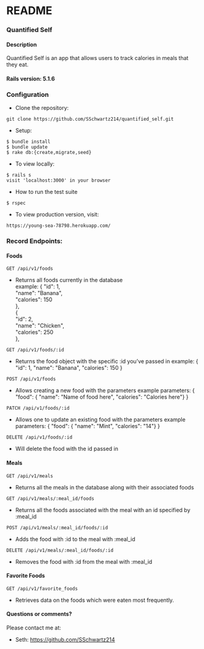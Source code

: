 # README

### Quantified Self

#### Description

Quantified Self is an app that allows users to track calories in meals that they eat.


#### Rails version: 5.1.6

### Configuration

* Clone the repository:
```
git clone https://github.com/SSchwartz214/quantified_self.git
```

* Setup:
```
$ bundle install
$ bundle update
$ rake db:{create,migrate,seed}
```

* To view locally:
```
$ rails s
visit 'localhost:3000' in your browser
```

* How to run the test suite
```
$ rspec
```

* To view production version, visit:
```
https://young-sea-78798.herokuapp.com/
```

### Record Endpoints:

#### Foods
```
GET /api/v1/foods
```
   * Returns all foods currently in the database<br/>
   example: 
   {
    "id": 1,<br/>
    "name": "Banana",<br/>
    "calories": 150<br/>
    },<br/>
    {<br/>
    "id": 2,<br/>
    "name": "Chicken",<br/>
    "calories": 250<br/>
    },<br/>
```
GET /api/v1/foods/:id
```
   * Returns the food object with the specific :id you’ve passed in
   example: 
   {
    "id": 1,
    "name": "Banana",
    "calories": 150
    }
```
POST /api/v1/foods
```
   * Allows creating a new food with the parameters
   example parameters:
   { "food": { "name": "Name of food here", "calories": "Calories here"} }
```
PATCH /api/v1/foods/:id
```
  * Allows one to update an existing food with the parameters
  example parameters:
  { "food": { "name": "Mint", "calories": "14"} }
```
DELETE /api/v1/foods/:id
```
  * Will delete the food with the id passed in

#### Meals
```
GET /api/v1/meals
```
   * Returns all the meals in the database along with their associated foods
```
GET /api/v1/meals/:meal_id/foods
```
   * Returns all the foods associated with the meal with an id specified by :meal_id
```
POST /api/v1/meals/:meal_id/foods/:id
```
   * Adds the food with :id to the meal with :meal_id
```
DELETE /api/v1/meals/:meal_id/foods/:id
```
   * Removes the food with :id from the meal with :meal_id

#### Favorite Foods
```
GET /api/v1/favorite_foods
```
  * Retrieves data on the foods which were eaten most frequently.

#### Questions or comments?

Please contact me at:

* Seth: https://github.com/SSchwartz214
